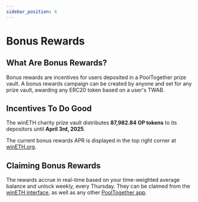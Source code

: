 ```yaml
---
sidebar_position: 4
---
```


# Bonus Rewards
## What Are Bonus Rewards?
Bonus rewards are incentives for users deposited in a PoolTogether prize vault. A bonus rewards campaign can be created by anyone and set for any prize vault, awarding any ERC20 token based on a user's TWAB.

## Incentives To Do Good
The winETH charity prize vault distributes **87,982.84 OP tokens** to its depositors until **April 3rd, 2025**. 

The current bonus rewards APR is displayed in the top right corner at [winETH.org](https://winETH.org).

## Claiming Bonus Rewards
The rewards accrue in real-time based on your time-weighted average balance and unlock weekly, every Thursday. They can be claimed from the [winETH interface](https://wineth.org/), as well as any other [PoolTogether app](https://pooltogether.com/interfaces).





